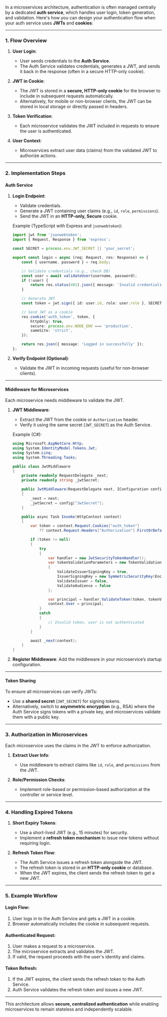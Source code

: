 In a microservices architecture, authentication is often managed centrally by a dedicated **auth service**, which handles user login, token generation, and validation. Here's how you can design your authentication flow when your auth service uses **JWTs** and **cookies**:

---

### **1. Flow Overview**

1. **User Login**:
    
    - User sends credentials to the **Auth Service**.
    - The Auth Service validates credentials, generates a JWT, and sends it back in the response (often in a secure HTTP-only cookie).
2. **JWT in Cookie**:
    
    - The JWT is stored in a **secure, HTTP-only cookie** for the browser to include in subsequent requests automatically.
    - Alternatively, for mobile or non-browser clients, the JWT can be stored in local storage or directly passed in headers.
3. **Token Verification**:
    
    - Each microservice validates the JWT included in requests to ensure the user is authenticated.
4. **User Context**:
    
    - Microservices extract user data (claims) from the validated JWT to authorize actions.

---

### **2. Implementation Steps**

#### **Auth Service**

1. **Login Endpoint**:
    
    - Validate credentials.
    - Generate a JWT containing user claims (e.g., `id`, `role`, `permissions`).
    - Send the JWT in an **HTTP-only, Secure** cookie.
    
    Example (TypeScript with Express and `jsonwebtoken`):
    
    ```typescript
    import jwt from 'jsonwebtoken';
    import { Request, Response } from 'express';
    
    const SECRET = process.env.JWT_SECRET || 'your_secret';
    
    export const login = async (req: Request, res: Response) => {
        const { username, password } = req.body;
    
        // Validate credentials (e.g., check DB)
        const user = await validateUser(username, password);
        if (!user) {
            return res.status(401).json({ message: 'Invalid credentials' });
        }
    
        // Generate JWT
        const token = jwt.sign({ id: user.id, role: user.role }, SECRET, { expiresIn: '1h' });
    
        // Send JWT as a cookie
        res.cookie('auth_token', token, {
            httpOnly: true,
            secure: process.env.NODE_ENV === 'production',
            sameSite: 'strict',
        });
    
        return res.json({ message: 'Logged in successfully' });
    };
    ```
    
2. **Verify Endpoint (Optional)**:
    
    - Validate the JWT in incoming requests (useful for non-browser clients).

---

#### **Middleware for Microservices**

Each microservice needs middleware to validate the JWT.

1. **JWT Middleware**:
    
    - Extract the JWT from the cookie or `Authorization` header.
    - Verify it using the same secret (`JWT_SECRET`) as the Auth Service.
    
    Example (C#):
    
    ```csharp
    using Microsoft.AspNetCore.Http;
    using System.IdentityModel.Tokens.Jwt;
    using System.Linq;
    using System.Threading.Tasks;
    
    public class JwtMiddleware
    {
        private readonly RequestDelegate _next;
        private readonly string _jwtSecret;
    
        public JwtMiddleware(RequestDelegate next, IConfiguration config)
        {
            _next = next;
            _jwtSecret = config["JwtSecret"];
        }
    
        public async Task Invoke(HttpContext context)
        {
            var token = context.Request.Cookies["auth_token"] 
                ?? context.Request.Headers["Authorization"].FirstOrDefault()?.Split(" ").Last();
    
            if (token != null)
            {
                try
                {
                    var handler = new JwtSecurityTokenHandler();
                    var tokenValidationParameters = new TokenValidationParameters
                    {
                        ValidateIssuerSigningKey = true,
                        IssuerSigningKey = new SymmetricSecurityKey(Encoding.UTF8.GetBytes(_jwtSecret)),
                        ValidateIssuer = false,
                        ValidateAudience = false
                    };
    
                    var principal = handler.ValidateToken(token, tokenValidationParameters, out _);
                    context.User = principal;
                }
                catch
                {
                    // Invalid token, user is not authenticated
                }
            }
    
            await _next(context);
        }
    }
    ```
    
2. **Register Middleware**: Add the middleware in your microservice’s startup configuration.
    

---

#### **Token Sharing**

To ensure all microservices can verify JWTs:

- Use a **shared secret** (`JWT_SECRET`) for signing tokens.
- Alternatively, switch to **asymmetric encryption** (e.g., RSA) where the Auth Service signs tokens with a private key, and microservices validate them with a public key.

---

### **3. Authorization in Microservices**

Each microservice uses the claims in the JWT to enforce authorization.

1. **Extract User Info**:
    
    - Use middleware to extract claims like `id`, `role`, and `permissions` from the JWT.
2. **Role/Permission Checks**:
    
    - Implement role-based or permission-based authorization at the controller or service level.

---

### **4. Handling Expired Tokens**

1. **Short Expiry Tokens**:
    
    - Use a short-lived JWT (e.g., 15 minutes) for security.
    - Implement a **refresh token mechanism** to issue new tokens without requiring login.
2. **Refresh Token Flow**:
    
    - The Auth Service issues a refresh token alongside the JWT.
    - The refresh token is stored in an **HTTP-only cookie** or database.
    - When the JWT expires, the client sends the refresh token to get a new JWT.

---

### **5. Example Workflow**

#### **Login Flow**:

1. User logs in to the Auth Service and gets a JWT in a cookie.
2. Browser automatically includes the cookie in subsequent requests.

#### **Authenticated Request**:

1. User makes a request to a microservice.
2. The microservice extracts and validates the JWT.
3. If valid, the request proceeds with the user's identity and claims.

#### **Token Refresh**:

1. If the JWT expires, the client sends the refresh token to the Auth Service.
2. Auth Service validates the refresh token and issues a new JWT.

---

This architecture allows **secure, centralized authentication** while enabling microservices to remain stateless and independently scalable.